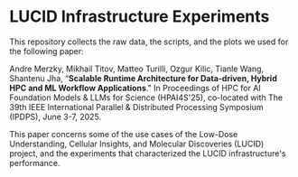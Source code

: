# LUCID Infrastructure Experiments

This repository collects the raw data, the scripts, and the plots we used for the following paper:

Andre Merzky, Mikhail Titov, Matteo Turilli, Ozgur Kilic, Tianle Wang, Shantenu Jha, “**Scalable Runtime Architecture for Data-driven, Hybrid HPC and ML Workflow Applications**." In Proceedings of HPC for AI Foundation Models & LLMs for Science (HPAI4S'25), co-located with The 39th IEEE International Parallel & Distributed Processing Symposium (IPDPS), June 3-7, 2025.

This paper concerns some of the use cases of the Low-Dose Understanding, Cellular Insights, and Molecular Discoveries (LUCID) project, and the experiments that characterized the LUCID infrastructure's performance.
